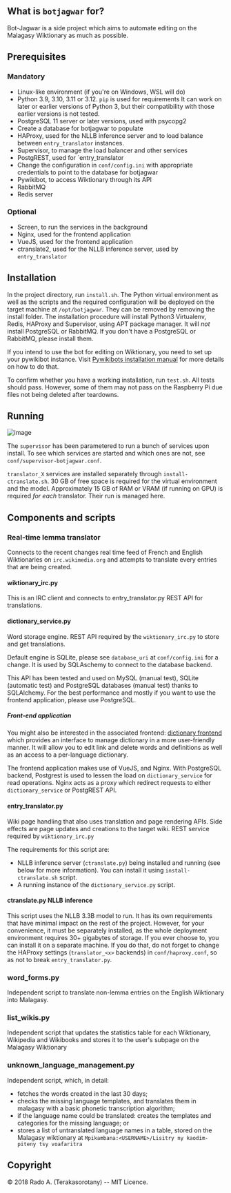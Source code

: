 
## What is `botjagwar` for?

Bot-Jagwar is a side project which aims to automate editing on the Malagasy Wiktionary as much as possible.


## Prerequisites

### Mandatory
- Linux-like environment (if you're on Windows, WSL will do)
- Python 3.9, 3.10, 3.11 or 3.12. `pip` is used for requirements It can work on later or earlier versions
  of Python 3, but their compatibility with those earlier versions is not tested.
- PostgreSQL 11 server or later versions, used with psycopg2
 - Create a database for botjagwar to populate
- HAProxy, used for the NLLB inference server and to load balance between `entry_translator` instances.
- Supervisor, to manage the load balancer and other services
- PostgREST, used for `entry_translator
 - Change the configuration in `conf/config.ini` with appropriate credentials to point to the database for botjagwar  
- Pywikibot, to access Wiktionary through its API
- RabbitMQ
- Redis server

### Optional
- Screen, to run the services in the background
- Nginx, used for the frontend application
- VueJS, used for the frontend application
- ctranslate2, used for the NLLB inference server, used by `entry_translator` 

## Installation

In the project directory, run `install.sh`. The Python virtual environment as well as the scripts and the required configuration will be deployed on the target machine at `/opt/botjagwar`. They can be removed by removing the install folder.
The installation procedure will install Python3 Virtualenv, Redis, HAProxy and Supervisor, using APT package manager. It will _not_ install PostgreSQL or RabbitMQ. If you don't have a PostgreSQL or RabbitMQ, please install them. 

If you intend to use the bot for editing on Wiktionary, you need to set up your pywikibot instance.
Visit [Pywikibots installation manual](https://www.mediawiki.org/wiki/Manual:Pywikibot/Installation) for more details on how to do that.

To confirm whether you have a working installation, run `test.sh`. All tests should pass.
However, some of them may not pass on the Raspberry Pi due files not being deleted after teardowns.

## Running
![image](https://github.com/user-attachments/assets/59a458bf-167c-4f8d-a7a0-803253c6ce40)

The `supervisor` has been parametered to run a bunch of services upon install. To see which services are started and which ones are not, see `conf/supervisor-botjagwar.conf`.

`translator_X` services are installed separately through `install-ctranslate.sh`. 30 GB of free space is required for the virtual environment and the model. Approximately 15 GB of RAM or VRAM (if running on GPU) is required _for each_ translator. Their run is managed here.

##  Components and scripts

### Real-time lemma translator

Connects to the recent changes real time feed of French and English Wiktionaries on `irc.wikimedia.org` and attempts to translate every entries
that are being created.

#### wiktionary_irc.py

This is an IRC client and connects to entry_translator.py REST API for translations.

#### dictionary_service.py

Word storage engine. REST API required by the `wiktionary_irc.py` to store and get translations.

Default engine is SQLite, please see `database_uri` at `conf/config.ini` for a change. 
It is used by SQLAschemy to connect to the database backend.

This API has been tested and used on MySQL (manual test), SQLite (automatic test)
and PostgreSQL databases (manual test) thanks to SQLAlchemy.
For the best performance and mostly if you want to use the frontend application, please use PostgreSQL.

##### Front-end application
You might also be interested in the associated frontend: [dictionary frontend](https://github.com/radomd92/botjagwar-frontend)
which provides an interface to manage dictionary in a more user-friendly manner. 
It will allow you to edit link and delete words and definitions as well as 
an access to a per-language dictionary.

The frontend application makes use of VueJS, and Nginx. With PostgreSQL backend,
Postgrest is used to lessen the load on `dictionary_service` for read operations.
Nginx acts as a proxy which redirect requests to either `dictionary_service` or PostgREST API.

#### entry_translator.py

Wiki page handling that also uses translation and page rendering APIs. 
Side effects are page updates and creations to the target wiki.
REST service required by `wiktionary_irc.py`

The requirements for this script are:
- NLLB inference server (`ctranslate.py`) being installed and running (see below for more information). You can install it using `install-ctranslate.sh` script.
- A running instance of the `dictionary_service.py` script.


#### ctranslate.py NLLB inference 

This script uses the NLLB 3.3B model to run. It has its own requirements that have minimal impact on the rest of the project.
However, for your convenience, it must be separately installed, as the whole deployment environment requires
30+ gigabytes of storage. If you ever choose to, you can install it on a separate machine. If you do that, do not forget to change 
the HAProxy settings (`translator_<x>` backends) in `conf/haproxy.conf`, so as not to break `entry_translator.py`.


### word_forms.py

Independent script to translate non-lemma entries on the English Wiktionary into Malagasy.

### list_wikis.py

Independent script that updates the statistics table for each Wiktionary, Wikipedia and Wikibooks and stores it to the user's subpage on the Malagasy Wiktionary

### unknown_language_management.py

Independent script, which, in detail:
- fetches the words created in the last 30 days;
- checks the missing language templates, and translates them in malagasy with a basic phonetic transcription algorithm;
- if the language name could be translated: creates the templates and categories for the missing language; or
- stores a list of untranslated language names in a table, stored on the Malagasy wiktionary at `Mpikambana:<USERNAME>/Lisitry ny kaodim-piteny tsy voafaritra`

## Copyright

© 2018 Rado A. (Terakasorotany) -- MIT Licence.
